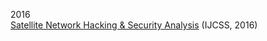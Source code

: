 2016  
[Satellite Network Hacking & Security Analysis](https://d1wqtxts1xzle7.cloudfront.net/45222871/IJCSS-1200_Published-libre.pdf?1462020975=&response-content-disposition=inline%3B+filename%3DSatellite_Network_Hacking_and_Security_A.pdf&Expires=1754377126&Signature=AFM3xTEGuK-55ggztTcEcrBl7NziYwyw6LljrYCerlBJ6IIHV6FRA6vgWAOreUuGxdpgD0IW-5fUO-xnjgyb5ST828q73-I07YDu8DQId5iqQFOEX7k9t84g2asBlsdsmY33R8HsKWEjrlh3JVn16fuYrvT7fSzmXnV60RGGD1QJo3~jj5hULe42iNtuWvJkBV1FUVjJSGhlc9IesqfJXwoNXyU5nfpGBlKXXChfI1LNXFamQ~S6JrzlXpBqthFDGGn~iJZf~~PzL9pBfiqLTunG8YQdZ9i1uWAeq71EyQRJr18XU1RdW7IL3Qcl7g6urggobgUzY-Nt67SEoVChzQ__&Key-Pair-Id=APKAJLOHF5GGSLRBV4ZA) (IJCSS, 2016)

